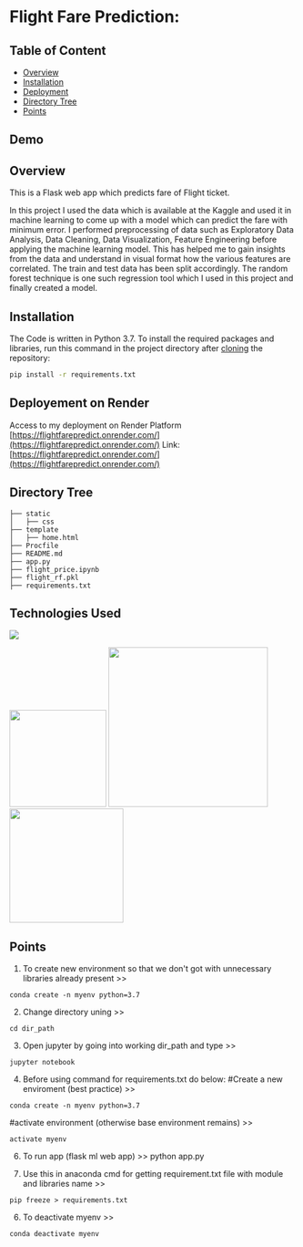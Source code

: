 # Flight Fare Prediction: 

## Table of Content
  * [Overview](#overview)
  * [Installation](#installation)
  * [Deployment](#Deployement-on-render)
  * [Directory Tree](#directory-tree)
  * [Points](#points)

## Demo


## Overview
This is a Flask web app which predicts fare of Flight ticket.

In this project I used the data which is available at the Kaggle and used it in machine learning to come up with a model which can predict the fare with minimum error. I performed preprocessing of data such as Exploratory Data Analysis, Data Cleaning, Data Visualization, Feature Engineering before applying the machine learning model. This has helped me to gain insights from the data and understand in visual format how the various features are correlated. The train and test data has been split accordingly. The random forest technique is one such regression tool which I used in this project and finally created a model. 

## Installation
The Code is written in Python 3.7. To install the required packages and libraries, run this command in the project directory after [cloning](https://www.howtogeek.com/451360/how-to-clone-a-github-repository/) the repository:
```bash
pip install -r requirements.txt
```

## Deployement on Render
Access to my deployment on Render Platform
[https://flightfarepredict.onrender.com/](https://flightfarepredict.onrender.com/)
Link: [https://flightfarepredict.onrender.com/](https://flightfarepredict.onrender.com/)

## Directory Tree 
```
├── static 
│   ├── css
├── template
│   ├── home.html
├── Procfile
├── README.md
├── app.py
├── flight_price.ipynb
├── flight_rf.pkl
├── requirements.txt
```

## Technologies Used

![](https://forthebadge.com/images/badges/made-with-python.svg)

[<img target="_blank" src="https://flask.palletsprojects.com/en/1.1.x/_images/flask-logo.png" width=170>](https://flask.palletsprojects.com/en/1.1.x/) [<img target="_blank" src="https://number1.co.za/wp-content/uploads/2017/10/gunicorn_logo-300x85.png" width=280>](https://gunicorn.org) [<img target="_blank" src="https://scikit-learn.org/stable/_static/scikit-learn-logo-small.png" width=200>](https://scikit-learn.org/stable/) 

## Points
1. To create new environment so that we don't got with unnecessary libraries already present >>
```
conda create -n myenv python=3.7
```
2. Change directory uning                                  >>
```
cd dir_path
```
3. Open jupyter by going into working dir_path and type    >>
```
jupyter notebook
```
4. Before using command for requirements.txt do below:
#Create a new enviroment (best practice)                   >>
```
conda create -n myenv python=3.7
```
#activate environment (otherwise base environment remains) >>
```
activate myenv
```
6. To run app (flask ml web app)                           >>
python app.py

5. Use this in anaconda cmd for getting requirement.txt file with module and libraries name >>
```
pip freeze > requirements.txt 
```
6. To deactivate myenv                                     >>
```
conda deactivate myenv
```

